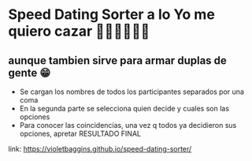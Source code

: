 # Speed Dating Sorter a lo Yo me quiero cazar 👰🏻‍♀️👰🏻‍♂️
## aunque tambien sirve para armar duplas de gente 😁

* Se cargan los nombres de todos los participantes separados por una coma
* En la segunda parte se selecciona quien decide y cuales son las opciones
* Para conocer las coincidencias, una vez q todos ya decidieron sus opciones, apretar RESULTADO FINAL

link: https://violetbaggins.github.io/speed-dating-sorter/